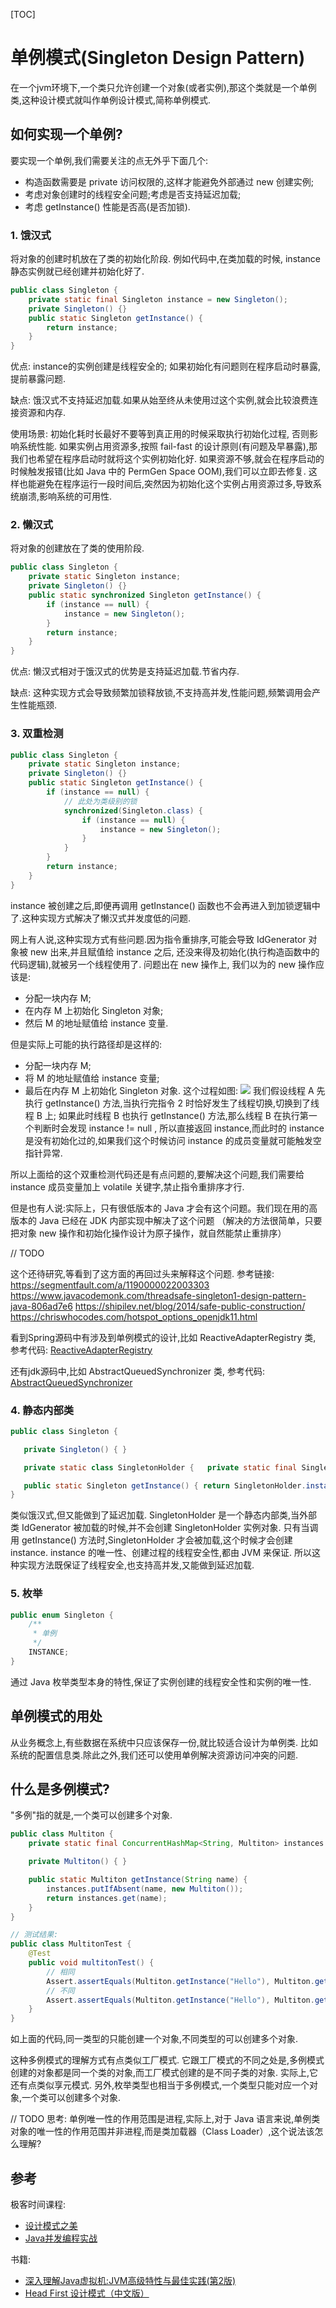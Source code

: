 [TOC]
# 单例模式(Singleton Design Pattern)
在一个jvm环境下,一个类只允许创建一个对象(或者实例),那这个类就是一个单例类,这种设计模式就叫作单例设计模式,简称单例模式.

## 如何实现一个单例?
要实现一个单例,我们需要关注的点无外乎下面几个:
* 构造函数需要是 private 访问权限的,这样才能避免外部通过 new 创建实例;
* 考虑对象创建时的线程安全问题;考虑是否支持延迟加载;
* 考虑 getInstance() 性能是否高(是否加锁).

### 1. 饿汉式
将对象的创建时机放在了类的初始化阶段. 例如代码中,在类加载的时候, instance 静态实例就已经创建并初始化好了.
```java
public class Singleton {
    private static final Singleton instance = new Singleton();
    private Singleton() {}
    public static Singleton getInstance() {
        return instance;
    }
}
```
优点: instance的实例创建是线程安全的; 如果初始化有问题则在程序启动时暴露, 提前暴露问题.

缺点: 饿汉式不支持延迟加载.如果从始至终从未使用过这个实例,就会比较浪费连接资源和内存.

使用场景:
初始化耗时长最好不要等到真正用的时候采取执行初始化过程, 否则影响系统性能.
如果实例占用资源多,按照 fail-fast 的设计原则(有问题及早暴露),那我们也希望在程序启动时就将这个实例初始化好.
如果资源不够,就会在程序启动的时候触发报错(比如 Java 中的 PermGen Space OOM),我们可以立即去修复.
这样也能避免在程序运行一段时间后,突然因为初始化这个实例占用资源过多,导致系统崩溃,影响系统的可用性.


### 2. 懒汉式
将对象的创建放在了类的使用阶段.
```java
public class Singleton {
    private static Singleton instance;
    private Singleton() {}
    public static synchronized Singleton getInstance() {
        if (instance == null) {
            instance = new Singleton();
        }
        return instance;
    }
}
```
优点: 懒汉式相对于饿汉式的优势是支持延迟加载.节省内存.

缺点: 这种实现方式会导致频繁加锁释放锁,不支持高并发,性能问题,频繁调用会产生性能瓶颈.

### 3. 双重检测
```java
public class Singleton {
    private static Singleton instance;
    private Singleton() {}
    public static Singleton getInstance() {
        if (instance == null) {
            // 此处为类级别的锁
            synchronized(Singleton.class) {
                if (instance == null) {
                    instance = new Singleton();
                }
            }
        }
        return instance;
    }
}
```
 instance 被创建之后,即便再调用 getInstance() 函数也不会再进入到加锁逻辑中了.这种实现方式解决了懒汉式并发度低的问题.
 
 网上有人说,这种实现方式有些问题.因为指令重排序,可能会导致 IdGenerator 对象被 new 出来,并且赋值给 instance 之后,
 还没来得及初始化(执行构造函数中的代码逻辑),就被另一个线程使用了.
 问题出在 new 操作上, 我们以为的 new 操作应该是:
 * 分配一块内存 M;
 * 在内存 M 上初始化 Singleton 对象;
 * 然后 M 的地址赋值给 instance 变量.
 
 但是实际上可能的执行路径却是这样的:
 * 分配一块内存 M;
 * 将 M 的地址赋值给 instance 变量;
 * 最后在内存 M 上初始化 Singleton 对象.
 这个过程如图:
 ![](image/双重检测创建单例的异常执行路径.png)
 我们假设线程 A 先执行 getInstance() 方法,当执行完指令 2 时恰好发生了线程切换,切换到了线程 B 上;
 如果此时线程 B 也执行 getInstance() 方法,那么线程 B 在执行第一个判断时会发现 instance != null ,
 所以直接返回 instance,而此时的 instance 是没有初始化过的,如果我们这个时候访问 instance 的成员变量就可能触发空指针异常.
 
 所以上面给的这个双重检测代码还是有点问题的,要解决这个问题,我们需要给 instance 成员变量加上 volatile 关键字,禁止指令重排序才行.
 
 但是也有人说:实际上，只有很低版本的 Java 才会有这个问题。我们现在用的高版本的 Java 已经在 JDK 内部实现中解决了这个问题
 （解决的方法很简单，只要把对象 new 操作和初始化操作设计为原子操作，就自然能禁止重排序）
 
 // TODO
 
 这个还待研究,等看到了这方面的再回过头来解释这个问题.
 参考链接:
 https://segmentfault.com/a/1190000022003303
 https://www.javacodemonk.com/threadsafe-singleton1-design-pattern-java-806ad7e6
 https://shipilev.net/blog/2014/safe-public-construction/
 https://chriswhocodes.com/hotspot_options_openjdk11.html
 
 看到Spring源码中有涉及到单例模式的设计,比如 ReactiveAdapterRegistry 类, 参考代码:
 [ReactiveAdapterRegistry](https://github.com/spring-projects/spring-framework/blob/master/spring-core/src/main/java/org/springframework/core/ReactiveAdapterRegistry.java)
 
 还有jdk源码中,比如 AbstractQueuedSynchronizer 类, 参考代码:
 [AbstractQueuedSynchronizer](https://github.com/openjdk/jdk/blob/master/src/java.base/share/classes/java/util/concurrent/locks/AbstractQueuedSynchronizer.java)
 
 ### 4. 静态内部类
 ```java
public class Singleton {

    private Singleton() { }

    private static class SingletonHolder {   private static final Singleton instance = new Singleton(); }

    public static Singleton getInstance() { return SingletonHolder.instance; }
}
```
类似饿汉式,但又能做到了延迟加载.
SingletonHolder 是一个静态内部类,当外部类 IdGenerator 被加载的时候,并不会创建 SingletonHolder 实例对象.
只有当调用 getInstance() 方法时,SingletonHolder 才会被加载,这个时候才会创建 instance.
instance 的唯一性、创建过程的线程安全性,都由 JVM 来保证.
所以这种实现方法既保证了线程安全,也支持高并发,又能做到延迟加载.

### 5. 枚举
```java
public enum Singleton {
    /**
     * 单例
     */
    INSTANCE;
}
```
通过 Java 枚举类型本身的特性,保证了实例创建的线程安全性和实例的唯一性.

 
## 单例模式的用处
从业务概念上,有些数据在系统中只应该保存一份,就比较适合设计为单例类.
比如系统的配置信息类.除此之外,我们还可以使用单例解决资源访问冲突的问题.

## 什么是多例模式?
"多例"指的就是,一个类可以创建多个对象.
```java
public class Multiton {
    private static final ConcurrentHashMap<String, Multiton> instances = new ConcurrentHashMap<>();

    private Multiton() { }

    public static Multiton getInstance(String name) {
        instances.putIfAbsent(name, new Multiton());
        return instances.get(name);
    }
}

// 测试结果:
public class MultitonTest {
    @Test
    public void multitonTest() {
        // 相同
        Assert.assertEquals(Multiton.getInstance("Hello"), Multiton.getInstance("Hello"));
        // 不同
        Assert.assertEquals(Multiton.getInstance("Hello"), Multiton.getInstance("Ketty"));
    }
}
```
如上面的代码,同一类型的只能创建一个对象,不同类型的可以创建多个对象.

这种多例模式的理解方式有点类似工厂模式.
它跟工厂模式的不同之处是,多例模式创建的对象都是同一个类的对象,而工厂模式创建的是不同子类的对象.
实际上,它还有点类似享元模式.
另外,枚举类型也相当于多例模式,一个类型只能对应一个对象,一个类可以创建多个对象.




// TODO
思考:
单例唯一性的作用范围是进程,实际上,对于 Java 语言来说,单例类对象的唯一性的作用范围并非进程,而是类加载器（Class Loader）,这个说法该怎么理解?





## 参考
 极客时间课程: 
 * [设计模式之美](https://time.geekbang.org/column/intro/250?utm_source=pc&utm_medium=chaping&utm_term=pc_interstitial_826)
 * [Java并发编程实战](https://time.geekbang.org/column/intro/100023901?utm_source=pc&utm_medium=chaping&utm_term=pc_interstitial_826)
 
 书籍:
 * [深入理解Java虚拟机:JVM高级特性与最佳实践(第2版)](https://book.douban.com/subject/24722612/)
 * [Head First 设计模式（中文版）](https://book.douban.com/subject/2243615/)